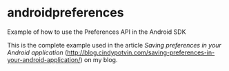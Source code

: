 androidpreferences
==================

Example of how to use the Preferences API in the Android SDK

This is the complete example used in the article *Saving preferences in your Android application*  (http://blog.cindypotvin.com/saving-preferences-in-your-android-application/) on my blog.

